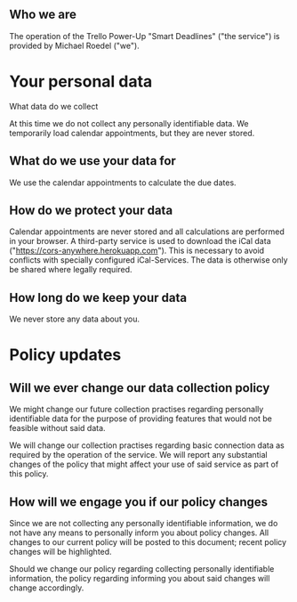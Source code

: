 ## Who we are

The operation of the Trello Power-Up "Smart Deadlines" ("the service") is provided by Michael Roedel ("we").

# Your personal data
What data do we collect

At this time we do not collect any personally identifiable data. We temporarily load calendar appointments, but they are never stored.

## What do we use your data for

We use the calendar appointments to calculate the due dates.

## How do we protect your data

Calendar appointments are never stored and all calculations are performed in your browser. A third-party service is used to download the iCal data ("https://cors-anywhere.herokuapp.com"). This is necessary to avoid conflicts with specially configured iCal-Services. The data is otherwise only be shared where legally required.

## How long do we keep your data

We never store any data about you.

# Policy updates

## Will we ever change our data collection policy

We might change our future collection practises regarding personally identifiable data for the purpose of providing features that would not be feasible without said data.

We will change our collection practises regarding basic connection data as required by the operation of the service. We will report any substantial changes of the policy that might affect your use of said service as part of this policy.

## How will we engage you if our policy changes

Since we are not collecting any personally identifiable information, we do not have any means to personally inform you about policy changes. All changes to our current policy will be posted to this document; recent policy changes will be highlighted.

Should we change our policy regarding collecting personally identifiable information, the policy regarding informing you about said changes will change accordingly.